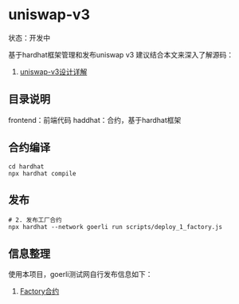 # uniswap-v3
状态：开发中

基于hardhat框架管理和发布uniswap v3
建议结合本文来深入了解源码：
1. [uniswap-v3设计详解](http://www.wjblog.top/articles/a0a6b822/) 

## 目录说明
frontend：前端代码
haddhat：合约，基于hardhat框架

## 合约编译
```shell
cd hardhat
npx hardhat compile
```

## 发布
```shell
# 2. 发布工厂合约
npx hardhat --network goerli run scripts/deploy_1_factory.js 
```

## 信息整理
使用本项目，goerli测试网自行发布信息如下：
1. [Factory合约](https://goerli.etherscan.io/address/0xC5F57433074986CD739900242033Ca5E5f6da4be)
